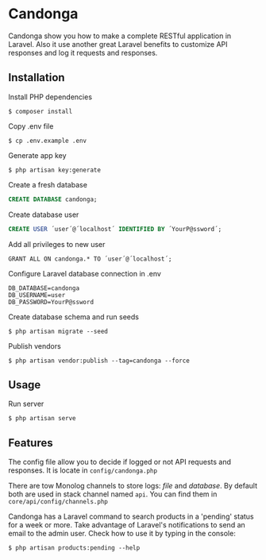 # Candonga

Candonga show you how to make a complete RESTful application in Laravel. Also it use another great Laravel benefits to customize API responses and log it requests and responses.

## Installation

Install PHP dependencies
```
$ composer install
```

Copy .env file
```
$ cp .env.example .env
```

Generate app key

```
$ php artisan key:generate
``` 

Create a fresh database
```sql
CREATE DATABASE candonga; 
```

Create database user
```sql
CREATE USER ´user´@´localhost´ IDENTIFIED BY ´YourP@ssword´; 
```

Add all privileges to new user
```
GRANT ALL ON candonga.* TO ´user´@´localhost´;
```

Configure Laravel database connection in .env 

```
DB_DATABASE=candonga
DB_USERNAME=user
DB_PASSWORD=YourP@ssword
```

Create database schema and run seeds
```
$ php artisan migrate --seed
```

Publish vendors
```
$ php artisan vendor:publish --tag=candonga --force
```

## Usage
Run server
```
$ php artisan serve
```

## Features

The config file allow you to decide if logged or not API requests and responses. It is locate in `config/candonga.php`

There are tow Monolog channels to store logs: *file* and *database*. By default both are used in stack channel named `api`. You can find them in `core/api/config/channels.php`

Candonga has a Laravel command to search products in a 'pending' status for a week or more. Take advantage of Laravel's notifications to send an email to the admin user. Check how to use it by typing in the console:
```
$ php artisan products:pending --help
```



